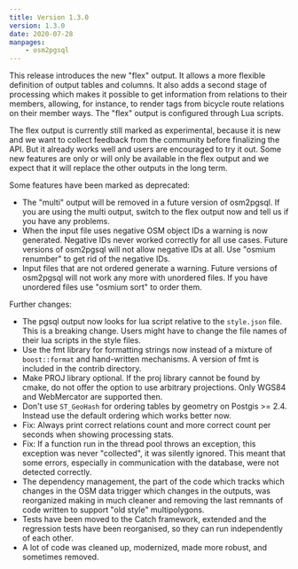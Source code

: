 ```yaml
---
title: Version 1.3.0
version: 1.3.0
date: 2020-07-28
manpages:
    - osm2pgsql
---
```


This release introduces the new "flex" output. It allows a more flexible
definition of output tables and columns. It also adds a second stage of
processing which makes it possible to get information from relations to
their members, allowing, for instance, to render tags from bicycle route
relations on their member ways. The "flex" output is configured through
Lua scripts.

The flex output is currently still marked as experimental, because it is new
and we want to collect feedback from the community before finalizing the API.
But it already works well and users are encouraged to try it out. Some new
features are only or will only be available in the flex output and we expect
that it will replace the other outputs in the long term.

Some features have been marked as deprecated:

* The "multi" output will be removed in a future version of osm2pgsql. If you
  are using the multi output, switch to the flex output now and tell us if
  you have any problems.
* When the input file uses negative OSM object IDs a warning is now generated.
  Negative IDs never worked correctly for all use cases. Future versions of
  osm2pgsql will not allow negative IDs at all. Use "osmium renumber"
  to get rid of the negative IDs.
* Input files that are not ordered generate a warning. Future versions of
  osm2pgsql will not work any more with unordered files. If you have unordered
  files use "osmium sort" to order them.

Further changes:

* The pgsql output now looks for lua script relative to the `style.json` file.
  This is a breaking change. Users might have to change the file names of
  their lua scripts in the style files.
* Use the fmt library for formatting strings now instead of a mixture of
  `boost::format` and hand-written mechanisms. A version of fmt is included
  in the contrib directory.
* Make PROJ library optional. If the proj library cannot be found by cmake,
  do not offer the option to use arbitrary projections. Only WGS84 and
  WebMercator are supported then.
* Don't use `ST_GeoHash` for ordering tables by geometry on Postgis >= 2.4.
  Instead use the default ordering which works better now.
* Fix: Always print correct relations count and more correct count per seconds
  when showing processing stats.
* Fix: If a function run in the thread pool throws an exception, this exception
  was never "collected", it was silently ignored. This meant that some errors,
  especially in communication with the database, were not detected correctly.
* The dependency management, the part of the code which tracks which changes
  in the OSM data trigger which changes in the outputs, was reorganized
  making in much cleaner and removing the last remnants of code written to
  support "old style" multipolygons.
* Tests have been moved to the Catch framework, extended and the regression
  tests have been reorganised, so they can run independently of each other.
* A lot of code was cleaned up, modernized, made more robust, and sometimes
  removed.

